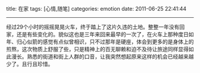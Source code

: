 title: 在家
tags: [心情,随笔]
categories: emotion
date: 2011-06-25 22:41:44

---

经过29个小时的摇摇晃晃火车，终于踏上了这片久违的土地。整整一年没有回家，还是有些变化的。貌似这也是三年来回来最早的一次了，在火车上那种度日如年、归心似箭的感觉有点似曾相识，只不过那年是硬座，体会到更多的是身体上的煎熬，这次物质上舒服了些，只是精神上的百无聊赖和迫不及待让旅途同样显得如此漫长。熟悉的街道和街上人群的口音，让我突然想起原来这样的机会已经越来越少了。且行且珍惜。
